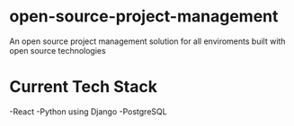 # open-source-project-management
An open source project management solution for all enviroments built with open source technologies

# Current Tech Stack
-React
-Python using Django
-PostgreSQL

